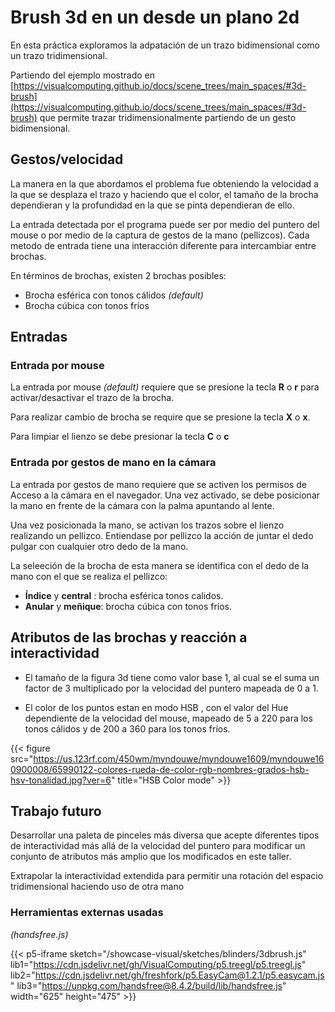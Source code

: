 # Brush 3d en un desde un plano 2d

En esta práctica exploramos la adpatación de un trazo bidimensional como un trazo tridimensional.

Partiendo del ejemplo mostrado en [https://visualcomputing.github.io/docs/scene_trees/main_spaces/#3d-brush](https://visualcomputing.github.io/docs/scene_trees/main_spaces/#3d-brush) que permite trazar tridimensionalmente partiendo de un gesto bidimensional.

## Gestos/velocidad
La manera en la que abordamos el problema fue obteniendo la velocidad a la que se desplaza el trazo y haciendo que el color, el tamaño de la brocha dependieran y la profundidad en la que se pinta dependieran de ello.

La entrada detectada por el programa puede ser por medio del puntero del mouse o por medio de la captura de gestos de la mano (pellizcos). Cada metodo de entrada tiene una interacción diferente para intercambiar entre brochas. 

En términos de brochas, existen 2 brochas posibles:

- Brocha esférica con tonos cálidos *(default)*
- Brocha cúbica con tonos fríos

## Entradas
### Entrada por mouse

La entrada por mouse *(default)* requiere que se presione la tecla **R** o **r** para activar/desactivar el trazo de la brocha.

Para realizar cambio de brocha se require que se presione la tecla **X** o **x**.

Para limpiar el lienzo se debe presionar la tecla **C** o **c**


### Entrada por gestos de mano en la cámara

La entrada por gestos de mano requiere que se activen los permisos de Acceso a la cámara en el navegador. Una vez activado, se debe posicionar la mano en frente de la cámara con la palma apuntando al lente. 

Una vez posicionada la mano, se activan los trazos sobre el lienzo realizando un pellizco. Entiendase por pellizco la acción de juntar el dedo pulgar con cualquier otro dedo de la mano. 

La seleeción de la brocha de esta manera se identifica con el dedo de la mano con el que se realiza el pellizco:  

- **Índice** y **central** : brocha esférica tonos calidos.
- **Anular** y **meñique**: brocha cúbica con tonos fríos.
 
## Atributos de las brochas y reacción a interactividad

- El tamaño de la figura 3d tiene como valor base 1, al cual se el suma un factor de 3 multiplicado por la velocidad del puntero mapeada de 0 a 1.

- El color de los puntos estan en modo HSB , con el valor del  Hue dependiente de la velocidad del mouse, mapeado de 5 a 220 para los tonos cálidos y de 200 a 360 para los tonos fríos.

{{< figure src="https://us.123rf.com/450wm/myndouwe/myndouwe1609/myndouwe160900008/65990122-colores-rueda-de-color-rgb-nombres-grados-hsb-hsv-tonalidad.jpg?ver=6" title="HSB Color mode" >}}

## Trabajo futuro

Desarrollar una paleta de pinceles más diversa que acepte diferentes tipos de interactividad más allá de la velocidad del puntero para modificar un conjunto de atributos más amplio que los modificados en este taller.

Extrapolar la interactividad extendida para permitir una rotación del espacio tridimensional haciendo uso de otra mano

### Herramientas externas usadas

*(handsfree.js)* 

{{< p5-iframe sketch="/showcase-visual/sketches/blinders/3dbrush.js" 
lib1="https://cdn.jsdelivr.net/gh/VisualComputing/p5.treegl/p5.treegl.js" 
lib2="https://cdn.jsdelivr.net/gh/freshfork/p5.EasyCam@1.2.1/p5.easycam.js" 
lib3="https://unpkg.com/handsfree@8.4.2/build/lib/handsfree.js"
width="625" height="475" >}}
<!-- 
{{< p5-iframe sketch="/showcase-visual/sketches/blinders/refhands.js" 
lib1="https://unpkg.com/handsfree@8.4.2/build/lib/handsfree.js" 
lib2="https://cdn.jsdelivr.net/gh/freshfork/p5.EasyCam@1.2.1/p5.easycam.js" 
width="625" height="475" >}} -->
